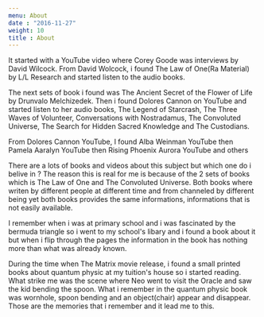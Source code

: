 ```yaml
---
menu: About
date : "2016-11-27"
weight: 10
title : About
---
```


It started with a YouTube video where Corey Goode was interviews by David Wilcock. From David Wolcock, i found The Law of One(Ra Material) by L/L Research and started listen to the audio books.

The next sets of book i found was The Ancient Secret of the Flower of Life by Drunvalo Melchizedek. Then i found Dolores Cannon on YouTube and started listen to her audio books, The Legend of Starcrash, The Three Waves of Volunteer, Conversations with Nostradamus, The Convoluted Universe, The Search for Hidden Sacred Knowledge and The Custodians.

From Dolores Cannon YouTube, I found Alba Weinman YouTube then Pamela Aaralyn YouTube then Rising Phoenix Aurora YouTube and others

There are a lots of books and videos about this subject but which one do i belive in ? The reason this is real for me is because of the 2 sets of books which is The Law of One and The Convoluted Universe. Both books where writen by different people at different time and from channeled by different being yet both books provides the same informations, informations that is not easily available.

I remember when i was at primary school and i was fascinated by the bermuda triangle so i went to my school's libary and i found a book about it but when i flip through the pages the information in the book has nothing more than what was already known.

During the time when The Matrix movie release, i found a small printed books about quantum physic at my tuition's house so i started reading. What strike me was the scene where Neo went to visit the Oracle and saw the kid bending the spoon. What i remember in the quantum physic book was wornhole, spoon bending and an object(chair) appear and disappear. Those are the memories that i remember and it lead me to this.